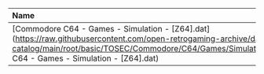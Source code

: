 |Name|Size|
|:---|---:|
|[Commodore C64 - Games - Simulation - [Z64].dat](https://raw.githubusercontent.com/open-retrogaming-archive/dat-catalog/main/root/basic/TOSEC/Commodore/C64/Games/Simulation/[Z64]/Commodore C64 - Games - Simulation - [Z64].dat)|69229|
